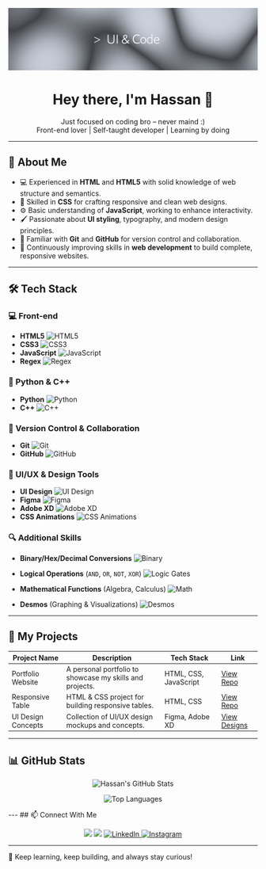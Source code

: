 <p align="center">
  <img src="Ui-pho.png" alt="Banner" />
</p>
<h1 align="center">Hey there, I'm Hassan 👋</h1>
<p align="center">
  Just focused on coding bro – never maind :)<br>
  Front-end lover | Self-taught developer | Learning by doing
</p>

---

## 🧠 About Me

- 💻 Experienced in **HTML** and **HTML5** with solid knowledge of web structure and semantics.  
- 🎨 Skilled in **CSS** for crafting responsive and clean web designs.  
- ⚙️ Basic understanding of **JavaScript**, working to enhance interactivity.  
- 🖌️ Passionate about **UI styling**, typography, and modern design principles.  
- 🔧 Familiar with **Git** and **GitHub** for version control and collaboration.  
- 🚀 Continuously improving skills in **web development** to build complete, responsive websites.

---
## 🛠️ Tech Stack

### 💻 Front-end
- **HTML5** ![HTML5](https://img.shields.io/badge/HTML5-E34F26?style=flat&logo=html5&logoColor=white)
- **CSS3** ![CSS3](https://img.shields.io/badge/CSS3-1572B6?style=flat&logo=css3&logoColor=white)
- **JavaScript** ![JavaScript](https://img.shields.io/badge/JavaScript-F7DF1E?style=flat&logo=javascript&logoColor=black)
- **Regex** ![Regex](https://img.shields.io/badge/Regular_Expressions-009926?style=flat&logo=regex&logoColor=white)

### 🐍 Python & C++
- **Python** ![Python](https://img.shields.io/badge/Python-3776AB?style=flat&logo=python&logoColor=white)
- **C++** ![C++](https://img.shields.io/badge/C++-00599C?style=flat&logo=c%2B%2B&logoColor=white)

### 🔧 Version Control & Collaboration
- **Git** ![Git](https://img.shields.io/badge/Git-F05032?style=flat&logo=git&logoColor=white)
- **GitHub** ![GitHub](https://img.shields.io/badge/GitHub-181717?style=flat&logo=github&logoColor=white)

### 🎨 UI/UX & Design Tools
- **UI Design** ![UI Design](https://img.shields.io/badge/UI_Design-FF6F61?style=flat&logo=adobe-xd&logoColor=white)
- **Figma** ![Figma](https://img.shields.io/badge/Figma-F24E1E?style=flat&logo=figma&logoColor=white)
- **Adobe XD** ![Adobe XD](https://img.shields.io/badge/Adobe_XD-FF61F6?style=flat&logo=adobe-xd&logoColor=white)
- **CSS Animations** ![CSS Animations](https://img.shields.io/badge/CSS_Animations-1572B6?style=flat&logo=css3&logoColor=white)
  
### 🔍 Additional Skills
- **Binary/Hex/Decimal Conversions** ![Binary](https://img.shields.io/badge/Binary_Hex_Decimal-4285F4?style=flat&logo=mathworks&logoColor=white)
- **Logical Operations** (`AND`, `OR`, `NOT`, `XOR`) ![Logic Gates](https://img.shields.io/badge/Logic_Gates-FF6F61?style=flat&logo=circuitverse&logoColor=white)

- **Mathematical Functions** (Algebra, Calculus) ![Math](https://img.shields.io/badge/Mathematics-009688?style=flat&logo=mathworks&logoColor=white)
- **Desmos** (Graphing & Visualizations) ![Desmos](https://img.shields.io/badge/Desmos-FF6F61?style=flat&logo=desmos&logoColor=white)

---
## 📂 My Projects

| Project Name       | Description                         | Tech Stack           | Link                                |
|--------------------|-----------------------------------|----------------------|------------------------------------|
| Portfolio Website  | A personal portfolio to showcase my skills and projects. | HTML, CSS, JavaScript | [View Repo](https://github.com/hassanowner/portfolio) |
| Responsive Table   | HTML & CSS project for building responsive tables. | HTML, CSS            | [View Repo](https://github.com/hassanowner/Table-with-Html-Css) |
| UI Design Concepts | Collection of UI/UX design mockups and concepts. | Figma, Adobe XD      | [View Designs](https://www.figma.com/file/xxxx)        |
---

## 📊 GitHub Stats

<p align="center">
  <img src="https://github-readme-stats.vercel.app/api?username=hassanowner&show_icons=true&theme=github_dark&hide_border=true" alt="Hassan's GitHub Stats" />
</p>

<p align="center">
  <img src="https://github-readme-stats.vercel.app/api/top-langs/?username=hassanowner&layout=compact&theme=github_dark&hide_border=true" alt="Top Languages" />
</p>
---
## 📫 Connect With Me

<p align="center">
  <a href="https://github.com/hassanowner"><img src="https://img.shields.io/badge/-GitHub-181717?style=flat&logo=github" /></a>
  <a href="mailto:hassanowner66@gmail.com"><img src="https://img.shields.io/badge/-Email-D14836?style=flat&logo=gmail&logoColor=white" /></a>
  <a href="https://www.linkedin.com/in/hassan-kadem-6127b336b" target="_blank" rel="noopener noreferrer">
    <img src="https://img.shields.io/badge/-LinkedIn-0A66C2?style=flat&logo=linkedin&logoColor=white" alt="LinkedIn" />
  </a>
  <a href="https://www.instagram.com/thehasll" target="_blank" rel="noopener noreferrer">
    <img src="https://img.shields.io/badge/-Instagram-E4405F?style=flat&logo=instagram&logoColor=white" alt="Instagram" />
  </a>
</p>
</p>

---

<p align="left">
  🚀 Keep learning, keep building, and always stay curious!
</p>
